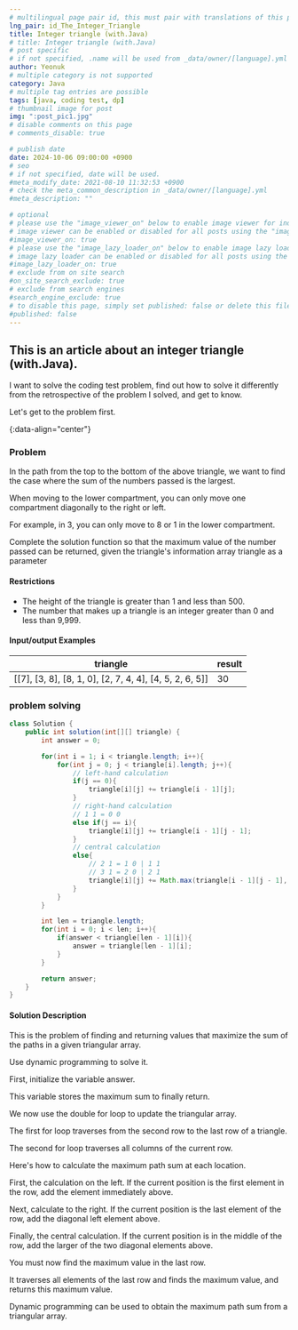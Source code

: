 ```yaml
---
# multilingual page pair id, this must pair with translations of this page. (This name must be unique)
lng_pair: id_The_Integer_Triangle
title: Integer triangle (with.Java)
# title: Integer triangle (with.Java)
# post specific
# if not specified, .name will be used from _data/owner/[language].yml
author: Yeonuk
# multiple category is not supported
category: Java
# multiple tag entries are possible
tags: [java, coding test, dp]
# thumbnail image for post
img: ":post_pic1.jpg"
# disable comments on this page
# comments_disable: true

# publish date
date: 2024-10-06 09:00:00 +0900
# seo
# if not specified, date will be used.
#meta_modify_date: 2021-08-10 11:32:53 +0900
# check the meta_common_description in _data/owner/[language].yml
#meta_description: ""

# optional
# please use the "image_viewer_on" below to enable image viewer for individual pages or posts (_posts/ or [language]/_posts folders).
# image viewer can be enabled or disabled for all posts using the "image_viewer_posts: true" setting in _data/conf/main.yml.
#image_viewer_on: true
# please use the "image_lazy_loader_on" below to enable image lazy loader for individual pages or posts (_posts/ or [language]/_posts folders).
# image lazy loader can be enabled or disabled for all posts using the "image_lazy_loader_posts: true" setting in _data/conf/main.yml.
#image_lazy_loader_on: true
# exclude from on site search
#on_site_search_exclude: true
# exclude from search engines
#search_engine_exclude: true
# to disable this page, simply set published: false or delete this file
#published: false
---
```


<!-- outline-start -->

## This is an article about an integer triangle (with.Java).

I want to solve the coding test problem, find out how to solve it differently from the retrospective of the problem I solved, and get to know.

Let's get to the problem first.

{:data-align="center"}

<!-- outline-end -->

### Problem

In the path from the top to the bottom of the above triangle, we want to find the case where the sum of the numbers passed is the largest.

When moving to the lower compartment, you can only move one compartment diagonally to the right or left.

For example, in 3, you can only move to 8 or 1 in the lower compartment.

Complete the solution function so that the maximum value of the number passed can be returned, given the triangle's information array triangle as a parameter

#### Restrictions

- The height of the triangle is greater than 1 and less than 500.
- The number that makes up a triangle is an integer greater than 0 and less than 9,999.

#### Input/output Examples

| triangle                                                | result |
| ------------------------------------------------------- | ------ |
| [[7], [3, 8], [8, 1, 0], [2, 7, 4, 4], [4, 5, 2, 6, 5]] | 30     |

### problem solving

```java
class Solution {
    public int solution(int[][] triangle) {
        int answer = 0;

        for(int i = 1; i < triangle.length; i++){
            for(int j = 0; j < triangle[i].length; j++){
                // left-hand calculation
                if(j == 0){
                    triangle[i][j] += triangle[i - 1][j];
                }
                // right-hand calculation
                // 1 1 = 0 0
                else if(j == i){
                    triangle[i][j] += triangle[i - 1][j - 1];
                }
                // central calculation
                else{
                    // 2 1 = 1 0 | 1 1
                    // 3 1 = 2 0 | 2 1
                    triangle[i][j] += Math.max(triangle[i - 1][j - 1], triangle[i - 1][j]);
                }
            }
        }

        int len = triangle.length;
        for(int i = 0; i < len; i++){
            if(answer < triangle[len - 1][i]){
                answer = triangle[len - 1][i];
            }
        }

        return answer;
    }
}
```

#### Solution Description

This is the problem of finding and returning values that maximize the sum of the paths in a given triangular array.

Use dynamic programming to solve it.

First, initialize the variable answer.

This variable stores the maximum sum to finally return.

We now use the double for loop to update the triangular array.

The first for loop traverses from the second row to the last row of a triangle.

The second for loop traverses all columns of the current row.

Here's how to calculate the maximum path sum at each location.

First, the calculation on the left. If the current position is the first element in the row, add the element immediately above.

Next, calculate to the right. If the current position is the last element of the row, add the diagonal left element above.

Finally, the central calculation. If the current position is in the middle of the row, add the larger of the two diagonal elements above.

You must now find the maximum value in the last row.

It traverses all elements of the last row and finds the maximum value, and returns this maximum value.

Dynamic programming can be used to obtain the maximum path sum from a triangular array.
